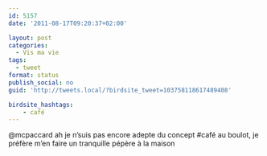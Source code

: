 ```yaml
---
id: 5157
date: '2011-08-17T09:20:37+02:00'

layout: post
categories:
  - Vis ma vie
tags:
  - tweet
format: status
publish_social: no
guid: 'http://tweets.local/?birdsite_tweet=103758118617489408'

birdsite_hashtags:
    - café
---
```


@mcpaccard ah je n’suis pas encore adepte du concept #café au boulot, je préfère m’en faire un tranquille pépère à la maison